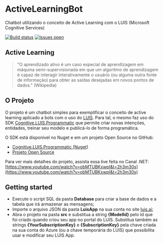 # ActiveLearningBot
Chatbot utilizando o conceito de Active Learning com o LUIS (Microsoft Cognitive Services)

[![Build status](https://ci.appveyor.com/api/projects/status/j79vctcncf1xtsby?svg=true)](https://ci.appveyor.com/project/andreluizsecco/activelearningbot)
[![Issues open](https://img.shields.io/github/issues-raw/andreluizsecco/activelearningbot.svg)](https://github.com/andreluizsecco/ChatBotSample/issues)

## Active Learning
> "O aprendizado ativo é um caso especial de aprendizagem em máquina semi-supervisionada em que um algoritmo de aprendizagem é capaz de interagir interativamente o usuário (ou alguma outra fonte de informação) para obter as saídas desejadas em novos pontos de dados." (Wikipedia)

## O Projeto
O projeto é um chatbot simples para exemplificar o conceito de active learning aplicado a bots com o uso do [LUIS](http://luis.ai).
Para tal, o mesmo faz uso do SDK [Cognitive.LUIS.Programmatic](https://www.nuget.org/packages/Cognitive.LUIS.Programmatic) que permite criar novas intenções, entidades, treinar seu modelo e publicá-lo de forma programática.

O SDK está disponível no Nuget e em um projeto Open Source no GitHub:
* [Cognitive.LUIS.Programmatic (Nuget)](https://www.nuget.org/packages/Cognitive.LUIS.Programmatic)
* [Projeto Open Source](https://github.com/andreluizsecco/Cognitive-LUIS-Programmatic)

Para ver mais detalhes do projeto, assista essa live feita no Canal .NET: [https://www.youtube.com/watch?v=obMTUBKxwpI&t=2h3m30s](https://www.youtube.com/watch?v=obMTUBKxwpI&t=2h3m30s)

## Getting started
* Execute o script SQL da pasta **Database** para criar a base de dados e a tabela que irá armazenar as mensagens;
* Importe o arquivo JSON da pasta **LuisApp** na sua conta no site [luis.ai](http://luis.ai);
* Abra o projeto na pasta **src** e substitua a string **{ModelId}** pelo Id que foi criado quando criou seu app no portal do LUIS. Substitua também as strings **{YourSubscriptionKey}** e **{SubscriptionKey}** pela chave criada na sua conta do Azure (ou a chave temporária do LUIS) que possibilita usar e modificar seu LUIS App.

